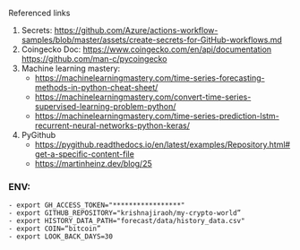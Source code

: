 Referenced links
1. Secrets: https://github.com/Azure/actions-workflow-samples/blob/master/assets/create-secrets-for-GitHub-workflows.md
2. Coingecko Doc: https://www.coingecko.com/en/api/documentation https://github.com/man-c/pycoingecko
3. Machine learning mastery:
    - https://machinelearningmastery.com/time-series-forecasting-methods-in-python-cheat-sheet/
    - https://machinelearningmastery.com/convert-time-series-supervised-learning-problem-python/
    - https://machinelearningmastery.com/time-series-prediction-lstm-recurrent-neural-networks-python-keras/
4. PyGithub
    - https://pygithub.readthedocs.io/en/latest/examples/Repository.html#get-a-specific-content-file
    - https://martinheinz.dev/blog/25


### ENV:

    - export GH_ACCESS_TOKEN="*****************"
    - export GITHUB_REPOSITORY="krishnajiraoh/my-crypto-world”
    - export HISTORY_DATA_PATH="forecast/data/history_data.csv"
    - export COIN=“bitcoin” 
    - export LOOK_BACK_DAYS=30 